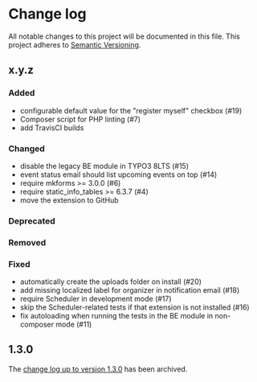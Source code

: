 # Change log

All notable changes to this project will be documented in this file.
This project adheres to [Semantic Versioning](https://semver.org/).

## x.y.z

### Added
- configurable default value for the "register myself" checkbox (#19)
- Composer script for PHP linting (#7)
- add TravisCI builds

### Changed
- disable the legacy BE module in TYPO3 8LTS (#15)
- event status email should list upcoming events on top (#14)
- require mkforms >= 3.0.0 (#6)
- require static_info_tables >= 6.3.7 (#4)
- move the extension to GitHub

### Deprecated

### Removed

### Fixed
- automatically create the uploads folder on install (#20)
- add missing localized label for organizer in notification email (#18)
- require Scheduler in development mode (#17)
- skip the Scheduler-related tests if that extension is not installed (#16)
- fix autoloading when running the tests in the BE module in non-composer mode (#11)

## 1.3.0

The [change log up to version 1.3.0](Documentation/changelog-archive.txt)
has been archived.
